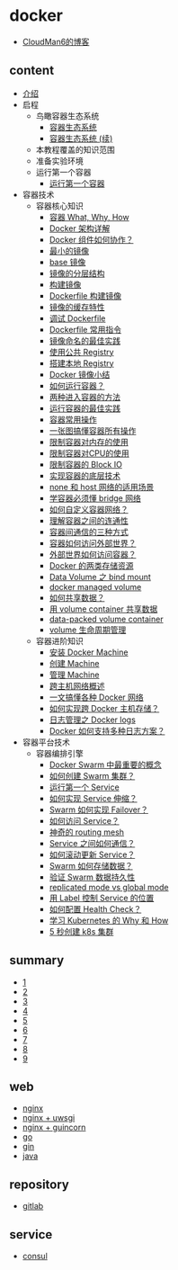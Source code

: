 # docker

- [CloudMan6的博客](https://blog.csdn.net/CloudMan6/article/list/10)

## content

- [介绍](https://blog.csdn.net/CloudMan6/article/details/70054393)
- 启程
  - 鸟瞰容器生态系统
    - [容器生态系统](https://blog.csdn.net/CloudMan6/article/details/70162855)
    - [容器生态系统 (续)](https://blog.csdn.net/CloudMan6/article/details/70194931)
  - 本教程覆盖的知识范围
  - 准备实验环境
  - 运行第一个容器
    - [运行第一个容器](https://blog.csdn.net/CloudMan6/article/details/70227455)
- 容器技术
  - 容器核心知识
    - [容器 What, Why, How](https://blog.csdn.net/CloudMan6/article/details/70482298)
    - [Docker 架构详解](https://blog.csdn.net/CloudMan6/article/details/70763952)
    - [Docker 组件如何协作？](https://blog.csdn.net/CloudMan6/article/details/70857585)
    - [最小的镜像](https://blog.csdn.net/CloudMan6/article/details/70992337)
    - [base 镜像](https://blog.csdn.net/CloudMan6/article/details/71105101)
    - [镜像的分层结构](https://blog.csdn.net/CloudMan6/article/details/71159794)
    - [构建镜像](https://blog.csdn.net/CloudMan6/article/details/71336283)
    - [Dockerfile 构建镜像](https://blog.csdn.net/CloudMan6/article/details/71445478)
    - [镜像的缓存特性](https://blog.csdn.net/CloudMan6/article/details/71600853)
    - [调试 Dockerfile](https://blog.csdn.net/CloudMan6/article/details/72049313)
    - [Dockerfile 常用指令](https://blog.csdn.net/CloudMan6/article/details/72353838)
    - [镜像命名的最佳实践](https://blog.csdn.net/CloudMan6/article/details/72603130)
    - [使用公共 Registry](https://blog.csdn.net/CloudMan6/article/details/72667956)
    - [搭建本地 Registry](https://blog.csdn.net/CloudMan6/article/details/72722916)
    - [Docker 镜像小结](https://blog.csdn.net/CloudMan6/article/details/72783603)
    - [如何运行容器？](https://blog.csdn.net/CloudMan6/article/details/72811183)
    - [两种进入容器的方法](https://blog.csdn.net/CloudMan6/article/details/72831143)
    - [运行容器的最佳实践](https://blog.csdn.net/CloudMan6/article/details/72862262)
    - [容器常用操作](https://blog.csdn.net/CloudMan6/article/details/72884463)
    - [一张图搞懂容器所有操作](https://blog.csdn.net/CloudMan6/article/details/72911204)
    - [限制容器对内存的使用](https://blog.csdn.net/CloudMan6/article/details/73065623)
    - [限制容器对CPU的使用](https://blog.csdn.net/CloudMan6/article/details/73195469)
    - [限制容器的 Block IO](https://blog.csdn.net/CloudMan6/article/details/73275235)
    - [实现容器的底层技术](https://blog.csdn.net/CloudMan6/article/details/73441688)
    - [none 和 host 网络的适用场景](https://blog.csdn.net/CloudMan6/article/details/73490335)
    - [学容器必须懂 bridge 网络](https://blog.csdn.net/CloudMan6/article/details/73610507)
    - [如何自定义容器网络？](https://blog.csdn.net/CloudMan6/article/details/73718953)
    - [理解容器之间的连通性](https://blog.csdn.net/CloudMan6/article/details/73825691)
    - [容器间通信的三种方式](https://blog.csdn.net/CloudMan6/article/details/73928932)
    - [容器如何访问外部世界？](https://blog.csdn.net/CloudMan6/article/details/74157891)
    - [外部世界如何访问容器？](https://blog.csdn.net/CloudMan6/article/details/74359616)
    - [Docker 的两类存储资源](https://blog.csdn.net/CloudMan6/article/details/74590058)
    - [Data Volume 之 bind mount](https://blog.csdn.net/CloudMan6/article/details/74896920)
    - [docker managed volume](https://blog.csdn.net/CloudMan6/article/details/74999509)
    - [如何共享数据？](https://blog.csdn.net/CloudMan6/article/details/75093632)
    - [用 volume container 共享数据](https://blog.csdn.net/CloudMan6/article/details/75194862)
    - [data-packed volume container](https://blog.csdn.net/CloudMan6/article/details/75331672)
    - [volume 生命周期管理](https://blog.csdn.net/CloudMan6/article/details/75578915)
  - 容器进阶知识
    - [安装 Docker Machine](https://blog.csdn.net/CloudMan6/article/details/75810234)
    - [创建 Machine](https://blog.csdn.net/CloudMan6/article/details/76100816)
    - [管理 Machine ](https://blog.csdn.net/CloudMan6/article/details/76223476)
    - [跨主机网络概述](https://blog.csdn.net/CloudMan6/article/details/76383702)
    - [一文搞懂各种 Docker 网络](https://blog.csdn.net/CloudMan6/article/details/78077695)
    - [如何实现跨 Docker 主机存储？](https://blog.csdn.net/CloudMan6/article/details/78092683)
    - [日志管理之 Docker logs](https://blog.csdn.net/CloudMan6/article/details/78382632)
    - [Docker 如何支持多种日志方案？](https://blog.csdn.net/CloudMan6/article/details/78405318)
- 容器平台技术
  - 容器编排引擎
    - [Docker Swarm 中最重要的概念](https://blog.csdn.net/CloudMan6/article/details/78553455)
    - [如何创建 Swarm 集群？](https://blog.csdn.net/CloudMan6/article/details/78577422)
    - [运行第一个 Service](https://blog.csdn.net/CloudMan6/article/details/78595361)
    - [如何实现 Service 伸缩？](https://blog.csdn.net/CloudMan6/article/details/78616432)
    - [Swarm 如何实现 Failover？](https://blog.csdn.net/CloudMan6/article/details/78635601)
    - [如何访问 Service？](https://blog.csdn.net/CloudMan6/article/details/78653680)
    - [神奇的 routing mesh](https://blog.csdn.net/CloudMan6/article/details/78679107)
    - [Service 之间如何通信？](https://blog.csdn.net/CloudMan6/article/details/78704529)
    - [如何滚动更新 Service？](https://blog.csdn.net/CloudMan6/article/details/78722946)
    - [Swarm 如何存储数据？](https://blog.csdn.net/CloudMan6/article/details/78745505)
    - [验证 Swarm 数据持久性](https://blog.csdn.net/CloudMan6/article/details/78765008)
    - [replicated mode vs global mode](https://blog.csdn.net/CloudMan6/article/details/78787718)
    - [用 Label 控制 Service 的位置](https://blog.csdn.net/CloudMan6/article/details/78805114)
    - [如何配置 Health Check？](https://blog.csdn.net/CloudMan6/article/details/78827984)
    - [学习 Kubernetes 的 Why 和 How ](https://blog.csdn.net/CloudMan6/article/details/78954441)
    - [5 秒创建 k8s 集群](https://blog.csdn.net/CloudMan6/article/details/78973949)

## summary

- [1](https://github.com/fkdocker/docker/tree/master/summary/1)
- [2](https://github.com/fkdocker/docker/tree/master/summary/2)
- [3](https://github.com/fkdocker/docker/tree/master/summary/3)
- [4](https://github.com/fkdocker/docker/tree/master/summary/4)
- [5](https://github.com/fkdocker/docker/tree/master/summary/5)
- [6](https://github.com/fkdocker/docker/tree/master/summary/6)
- [7](https://github.com/fkdocker/docker/tree/master/summary/7)
- [8](https://github.com/fkdocker/docker/tree/master/summary/8)
- [9](https://github.com/fkdocker/docker/tree/master/summary/9)

## web

- [nginx](https://github.com/gaoxinge/docker/tree/master/web/nginx)
- [nginx + uwsgi](https://github.com/gaoxinge/docker/tree/master/web/nginx%20%2B%20uwsgi)
- [nginx + guincorn](https://github.com/gaoxinge/docker/tree/master/web/nginx%20%2B%20guincorn)
- [go](https://github.com/gaoxinge/docker/tree/master/web/go)
- [gin](https://github.com/gaoxinge/docker/tree/master/web/gin)
- [java](https://github.com/gaoxinge/docker/tree/master/web/java)

## repository

- [gitlab](https://github.com/gaoxinge/docker/tree/master/repository/gitlab)

## service

- [consul](https://github.com/gaoxinge/docker/tree/master/service/consul)